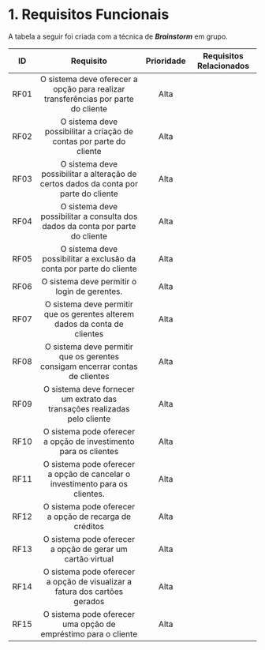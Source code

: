 # 1. Requisitos Funcionais

<p align="justify">A tabela a seguir foi criada com a técnica de <i><b>Brainstorm</b></i> em grupo.</p>

| ID   |                                 Requisito                                 | Prioridade | Requisitos Relacionados |
| :--: | :-----------------------------------------------------------------------: | :--------: | :---------: |
| RF01 |O sistema deve oferecer a opção para realizar transferências por parte do cliente   |  Alta     |             |
| RF02 |O sistema deve possibilitar a criação de contas por parte do cliente     |       Alta      |
| RF03 |O sistema deve possibilitar a alteração de certos dados da conta por parte do cliente|  Alta     |             |
| RF04 |O sistema deve possibilitar a consulta dos dados da conta por parte do cliente|  Alta     |             |
| RF05 |O sistema deve possibilitar a exclusão da conta por parte do cliente     |      Alta       |
| RF06 |O sistema deve permitir o login de gerentes.   |  Alta     |             |
| RF07 |O sistema deve permitir que os gerentes alterem dados da conta de clientes    |       Alta      |
| RF08 |O sistema deve permitir que os gerentes consigam encerrar contas de clientes|  Alta     |             |
| RF09 |O sistema deve fornecer um extrato das transações realizadas pelo cliente|  Alta     |             |
| RF10 |O sistema pode oferecer a opção de investimento para os clientes |     Alta        |
| RF11 |O sistema pode oferecer a opção de cancelar o investimento para os clientes.   |  Alta     |             |
| RF12 |O sistema pode oferecer a opção de recarga de créditos    |      Alta       |              |
| RF13 |O sistema pode oferecer a opção de gerar um cartão virtual |  Alta     |             |
| RF14 |O sistema pode oferecer a opção de visualizar a fatura dos cartões gerados |  Alta     |             |
| RF15 |O sistema pode oferecer uma opção de empréstimo para o cliente   |      Alta       |            |
